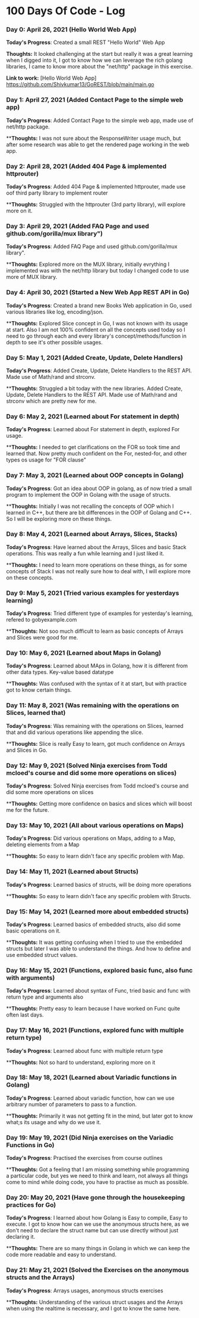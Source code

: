 # 100 Days Of Code - Log

### Day 0: April 26, 2021 (Hello World Web App)

**Today's Progress**: Created a small REST "Hello World" Web App

**Thoughts:** It looked challenging at the start but really it was a great learning when I digged into it, I got to know how we can leverage the rich golang libraries, I came to know more about the "net/http" package in this exercise.

**Link to work:** [Hello World Web App] https://github.com/Shivkumar13/GoREST/blob/main/main.go

### Day 1: April 27, 2021 (Added Contact Page to the simple web app)

**Today's Progress**: Added Contact Page to the simple web app, made use of net/http package.

****Thoughts:** I was not sure about the ResponseWriter usage much, but after some research was able to get the rendered page working in the web app.

### Day 2: April 28, 2021 (Added 404 Page & implemented httprouter)

**Today's Progress**: Added 404 Page & implemented httprouter, made use oof third party library to implement router

****Thoughts:** Struggled with the httprouter (3rd party library), will explore more on it.

### Day 3: April 29, 2021 (Added FAQ Page and used github.com/gorilla/mux library")

**Today's Progress**: Added FAQ Page and used github.com/gorilla/mux library". 

****Thoughts:** Explored more on the MUX library, initially evrything I implemented was with the net/http library but today I changed code to use more of MUX library.

### Day 4: April 30, 2021 (Started a New Web App REST API in Go)

**Today's Progress**: Created a brand new Books Web application in Go, used various libraries like log, encoding/json. 

****Thoughts:** Explored Slice concept in Go, I was not known with its usage at start. Also I am not 100% confident on all the concepts used today so I need to go through each and every library's concept/methods/function in depth to see it's other possible usages.


### Day 5: May 1, 2021 (Added Create, Update, Delete Handlers)

**Today's Progress**: Added Create, Update, Delete Handlers to the REST API. Made use of Math/rand and strconv.

****Thoughts:** Struggled a bit today with the new libraries. Added Create, Update, Delete Handlers to the REST API. Made use of Math/rand and strconv which are pretty new for me.

### Day 6: May 2, 2021 (Learned about For statement in depth)

**Today's Progress**: Learned about For statement in depth, explored For usage.

****Thoughts:** I needed to get clarifications on the FOR so took time and learned that. Now pretty much confident on the For, nested-for, and other types os usage for "FOR clause"

### Day 7: May 3, 2021 (Learned about OOP concepts in Golang)

**Today's Progress**: Got an idea about OOP in golang, as of now tried a small program to implement the OOP in Golang with the usage of structs.

****Thoughts:** Initially I was not recalling the concepts of OOP which I learned in C++, but there are bit differences in the OOP of Golang and C++. So I will be exploring more on these things.

### Day 8: May 4, 2021 (Learned about Arrays, Slices, Stacks)

**Today's Progress**: Have learned about the Arrays, Slices and basic Stack operations. This was really a fun while learning and I just liked it.

****Thoughts:** I need to learn more operations on these things, as for some concepts of Stack I was not really sure how to deal with, I will explore more on these concepts.

### Day 9: May 5, 2021 (Tried various examples for yesterdays learning)

**Today's Progress**: Tried different type of examples for yesterday's learning, refered to gobyexample.com

****Thoughts:** Not soo much difficult to learn as basic concepts of Arrays and Slices were good for me.

### Day 10: May 6, 2021 (Learned about Maps in Golang)

**Today's Progress**: Learned about MAps in Golang, how it is different from other data types. Key-value based datatype

****Thoughts:** Was confused with the syntax of it at start, but with practice got to know certain things.

### Day 11: May 8, 2021 (Was remaining with the operations on Slices, learned that)

**Today's Progress**: Was remaining with the operations on Slices, learned that and did various operations like appending the slice.

****Thoughts:** Slice is really Easy to learn, got much confidence on Arrays and Slices in Go.

### Day 12: May 9, 2021 (Solved Ninja exercises from Todd mcloed's course and did some more operations on slices)

**Today's Progress**: Solved Ninja exercises from Todd mcloed's course and did some more operations on slices

****Thoughts:** Getting more confidence on basics and slices which will boost me for the future.

### Day 13: May 10, 2021 (All about various operations on Maps)

**Today's Progress**: Did various operations on Maps, adding to a Map, deleting elements  from a Map

****Thoughts:** So easy to learn didn't face any specific problem with Map.


### Day 14: May 11, 2021 (Learned about Structs)

**Today's Progress**: Learned basics of structs, will be doing more operations 

****Thoughts:** So easy to learn didn't face any specific problem with Structs.


### Day 15: May 14, 2021 (Learned more about embedded structs)

**Today's Progress**: Learned basics of embedded structs, also did some basic operations on it. 

****Thoughts:** It was getting confusing when I tried to use the embedded structs but later I was able to understand the things. And how to define and use embedded struct values.


### Day 16: May 15, 2021 (Functions, explored basic func, also func with arguments)

**Today's Progress**: Learned about syntax of Func, tried basic and func with return type and arguments also

****Thoughts:** Pretty easy to learn because I have worked on Func quite often last days.


### Day 17: May 16, 2021 (Functions, explored func with multiple return type)

**Today's Progress**: Learned about func with multiple return type 

****Thoughts:** Not so hard to understand, exploring more on it


### Day 18: May 18, 2021 (Learned about Variadic functions in Golang)

**Today's Progress**: Learned about variadic function, how can we use arbitrary number of parameters to pass to a function.

****Thoughts:** Primarily it was not getting fit in the mind, but later got to know what;s its usage and why do we use it.


### Day 19: May 19, 2021 (Did Ninja exercises on the Variadic Functions in Go)

**Today's Progress**: Practised the exercises from course outlines

****Thoughts:** Got a feeling that I am missing something while programming a particular code, but yes we need to think and learn, not always all things come to mind while doing code, you have to practise as much as possible.

### Day 20: May 20, 2021 (Have gone through the housekeeping practices for Go)

**Today's Progress**: I learned about how Golang is Easy to compile, Easy to execute. I got to know how can we use the anonymous structs here, as we don't need to declare the struct name but can use directly without just declaring it.

****Thoughts:** There are so many things in Golang in which we can keep the code more readable and easy to understand. 


### Day 21: May 21, 2021 (Solved the Exercises on the anonymous structs and the Arrays)

**Today's Progress**: Arrays usages, anonymous structs exercises

****Thoughts:** Understanding of the various struct usages and the Arrays when using the realtime is necessary, and I got to know the same here.
